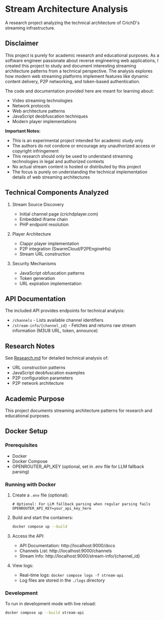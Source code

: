 # Stream Architecture Analysis
A research project analyzing the technical architecture of CrichD's streaming infrastructure.

## Disclaimer
This project is purely for academic research and educational purposes. As a software engineer passionate about reverse engineering web applications, I created this project to study and document interesting streaming architecture patterns from a technical perspective. The analysis explores how modern web streaming platforms implement features like dynamic content delivery, P2P networking, and token-based authentication.

The code and documentation provided here are meant for learning about:
- Video streaming technologies
- Network protocols
- Web architecture patterns
- JavaScript deobfuscation techniques
- Modern player implementations

**Important Notes:**
- This is an experimental project intended for academic study only
- The authors do not condone or encourage any unauthorized access or copyright infringement
- This research should only be used to understand streaming technologies in legal and authorized contexts
- No actual stream content is hosted or distributed by this project
- The focus is purely on understanding the technical implementation details of web streaming architectures

## Technical Components Analyzed
1. Stream Source Discovery
   - Initial channel page (crichdplayer.com)
   - Embedded iframe chain
   - PHP endpoint resolution

2. Player Architecture
   - Clappr player implementation
   - P2P integration (SwarmCloud/P2PEngineHls)
   - Stream URL construction

3. Security Mechanisms
   - JavaScript obfuscation patterns
   - Token generation
   - URL expiration implementation

## API Documentation
The included API provides endpoints for technical analysis:

- `/channels` - Lists available channel identifiers
- `/stream-info/{channel_id}` - Fetches and returns raw stream information (M3U8 URL, token, announce)

## Research Notes
See [Research.md](Research.md) for detailed technical analysis of:
- URL construction patterns
- JavaScript deobfuscation examples
- P2P configuration parameters
- P2P network architecture

## Academic Purpose
This project documents streaming architecture patterns for research and educational purposes.

## Docker Setup

### Prerequisites
- Docker
- Docker Compose
- OPENROUTER_API_KEY (optional, set in .env file for LLM fallback parsing)

### Running with Docker
1. Create a `.env` file (optional):
   ```
   # Optional: For LLM fallback parsing when regular parsing fails
   OPENROUTER_API_KEY=your_api_key_here
   ```

2. Build and start the containers:
   ```bash
   docker compose up --build
   ```

3. Access the API:
   - API Documentation: http://localhost:9000/docs
   - Channels List: http://localhost:9000/channels
   - Stream Info: http://localhost:9000/stream-info/{channel_id}

4. View logs:
   - Real-time logs: `docker compose logs -f stream-api`
   - Log files are stored in the `./logs` directory

### Development
To run in development mode with live reload:
```bash
docker compose up --build stream-api
```
